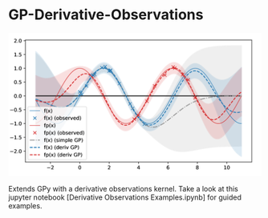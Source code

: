 # GP-Derivative-Observations

<img src="coverfig.png" width="775">

Extends GPy with a derivative observations kernel. Take a look at this jupyter notebook [Derivative Observations Examples.ipynb] for guided examples.

